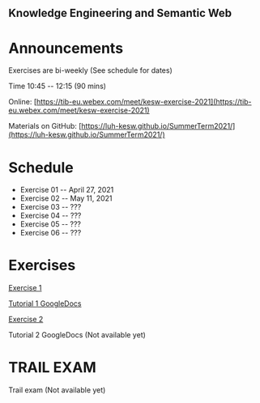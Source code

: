 ## Knowledge Engineering and Semantic Web
# Announcements
Exercises are bi-weekly (See schedule for dates)

Time 10:45 -- 12:15 (90 mins)

Online: [https://tib-eu.webex.com/meet/kesw-exercise-2021](https://tib-eu.webex.com/meet/kesw-exercise-2021)

Materials on GitHub: [https://luh-kesw.github.io/SummerTerm2021/](https://luh-kesw.github.io/SummerTerm2021/)
# Schedule 
* Exercise 01 	    -- April 27, 2021
* Exercise 02       -- May 11, 2021
* Exercise 03       -- ???
* Exercise 04       -- ???
* Exercise 05       -- ???
* Exercise 06       -- ???


# Exercises

[Exercise 1](https://luh-kesw.github.io/SummerTerm2021/exercises/exercise_01.pdf)

[Tutorial 1 GoogleDocs](https://docs.google.com/document/d/1SIjoKsb41BTCAQGmLeh67D2HjmwCRRGxnM1BJLeDMyI/edit#heading=h.b561ahvocdwi)

[Exercise 2](https://luh-kesw.github.io/SummerTerm2021/exercises/exercise_02.pdf)

Tutorial 2 GoogleDocs (Not available yet)

# TRAIL EXAM

Trail exam (Not available yet)